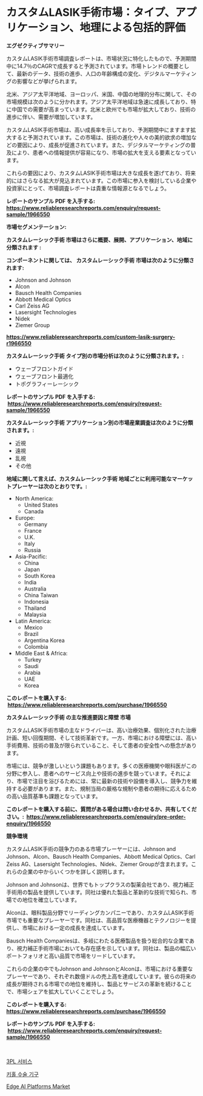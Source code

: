 <p><h1>カスタムLASIK手術市場：タイプ、アプリケーション、地理による包括的評価</h1></p><p><strong>エグゼクティブサマリー</strong></p>
<p><p>カスタムLASIK手術市場調査レポートは、市場状況に特化したもので、予測期間中に14.7％のCAGRで成長すると予測されています。市場トレンドの概要として、最新のデータ、技術の進歩、人口の年齢構成の変化、デジタルマーケティングの影響などが挙げられます。</p><p>北米、アジア太平洋地域、ヨーロッパ、米国、中国の地理的分布に関して、その市場規模は次のように分かれます。アジア太平洋地域は急速に成長しており、特に中国での需要が高まっています。北米と欧州でも市場が拡大しており、技術の進歩に伴い、需要が増加しています。</p><p>カスタムLASIK手術市場は、高い成長率を示しており、予測期間中にますます拡大すると予測されています。この市場は、技術の進化や人々の美的欲求の増加などの要因により、成長が促進されています。また、デジタルマーケティングの普及により、患者への情報提供が容易になり、市場の拡大を支える要素となっています。</p><p>これらの要因により、カスタムLASIK手術市場は大きな成長を遂げており、将来的にはさらなる拡大が見込まれています。この市場に参入を検討している企業や投資家にとって、市場調査レポートは貴重な情報源となるでしょう。</p></p>
<p><strong>レポートのサンプル PDF を入手する: <a href="https://www.reliableresearchreports.com/enquiry/request-sample/1966550">https://www.reliableresearchreports.com/enquiry/request-sample/1966550</a></strong></p>
<p><strong>市場セグメンテーション:</strong></p>
<p><strong> カスタムレーシック手術 市場はさらに概要、展開、アプリケーション、地域に分類されます :</strong></p>
<p><strong>コンポーネントに関しては、 カスタムレーシック手術 市場は次のように分類されます: &nbsp;</strong></p>
<p><ul><li>Johnson and Johnson</li><li>Alcon</li><li>Bausch Health Companies</li><li>Abbott Medical Optics</li><li>Carl Zeiss AG</li><li>Lasersight Technologies</li><li>Nidek</li><li>Ziemer Group</li></ul></p>
<p><strong><a href="https://www.reliableresearchreports.com/custom-lasik-surgery-r1966550">https://www.reliableresearchreports.com/custom-lasik-surgery-r1966550</a></strong></p>
<p><strong> カスタムレーシック手術 タイプ別の市場分析は次のように分類されます。:</strong></p>
<p><ul><li>ウェーブフロントガイド</li><li>ウェーブフロント最適化</li><li>トポグラフィーレーシック</li></ul></p>
<p><strong>レポートのサンプル PDF を入手する: &nbsp;<a href="https://www.reliableresearchreports.com/enquiry/request-sample/1966550">https://www.reliableresearchreports.com/enquiry/request-sample/1966550</a></strong></p>
<p><strong> カスタムレーシック手術 アプリケーション別の市場産業調査は次のように分類されます。:</strong></p>
<p><ul><li>近視</li><li>遠視</li><li>乱視</li><li>その他</li></ul></p>
<p><strong>地域に関して言えば、カスタムレーシック手術 地域ごとに利用可能なマーケットプレーヤーは次のとおりです。:</strong></p>
<p><ul>
    <li>
        North America:
        <ul>
            <li>United States</li>
            <li>Canada</li>
        </ul>
    </li>
    <li>
        Europe:
        <ul>
            <li>Germany</li>
            <li>France</li>
            <li>U.K.</li>
            <li>Italy</li>
            <li>Russia</li>
        </ul>
    </li>
    <li>
        Asia-Pacific:
        <ul>
            <li>China</li>
            <li>Japan</li>
            <li>South Korea</li>
            <li>India</li>
            <li>Australia</li>
            <li>China Taiwan</li>
            <li>Indonesia</li>
            <li>Thailand</li>
            <li>Malaysia</li>
        </ul>
    </li>
    <li>
        Latin America:
        <ul>
            <li>Mexico</li>
            <li>Brazil</li>
            <li>Argentina Korea</li>
            <li>Colombia</li>
        </ul>
    </li>
    <li>
        Middle East & Africa:
        <ul>
            <li>Turkey</li>
            <li>Saudi</li>
            <li>Arabia</li>
            <li>UAE</li>
            <li>Korea</li>
        </ul>
    </li>
    </ul></p>
<p><strong>このレポートを購入する: &nbsp;<a href="https://www.reliableresearchreports.com/purchase/1966550">https://www.reliableresearchreports.com/purchase/1966550</a></strong></p>
<p><strong>カスタムレーシック手術 の主な推進要因と障壁 市場</strong></p>
<p><p>カスタムLASIK手術市場の主なドライバーは、高い治療効果、個別化された治療計画、短い回復期間、そして技術革新です。一方、市場における障壁には、高い手術費用、技術の普及が限られていること、そして患者の安全性への懸念があります。</p><p>市場には、競争が激しいという課題もあります。多くの医療機関や眼科医がこの分野に参入し、患者へのサービス向上や技術の進歩を競っています。それにより、市場で注目を浴びるためには、常に最新の技術や設備を導入し、競争力を維持する必要があります。また、規制当局の厳格な規制や患者の期待に応えるための高い品質基準も課題となっています。</p></p>
<p><strong>このレポートを購入する前に、質問がある場合は問い合わせるか、共有してください。:&nbsp; <a href="https://www.reliableresearchreports.com/enquiry/pre-order-enquiry/1966550">https://www.reliableresearchreports.com/enquiry/pre-order-enquiry/1966550</a></strong></p>
<p><strong>競争環境</strong></p>
<p><p>カスタムLASIK手術の競争力のある市場プレーヤーには、Johnson and Johnson、Alcon、Bausch Health Companies、Abbott Medical Optics、Carl Zeiss AG、Lasersight Technologies、Nidek、Ziemer Groupが含まれます。これらの企業の中からいくつかを詳しく説明します。</p><p>Johnson and Johnsonは、世界でもトップクラスの製薬会社であり、視力補正手術用の製品を提供しています。同社は優れた製品と革新的な技術で知られ、市場での地位を確立しています。</p><p>Alconは、眼科製品分野でリーディングカンパニーであり、カスタムLASIK手術市場でも重要なプレーヤーです。同社は、高品質な医療機器とテクノロジーを提供し、市場における一定の成長を達成しています。</p><p>Bausch Health Companiesは、多岐にわたる医療製品を扱う総合的な企業であり、視力補正手術市場においても存在感を示しています。同社は、製品の幅広いポートフォリオと高い品質で市場をリードしています。</p><p>これらの企業の中でもJohnson and JohnsonとAlconは、市場における重要なプレーヤーであり、それぞれ数億ドルの売上高を達成しています。彼らの将来の成長が期待される市場での地位を維持し、製品とサービスの革新を続けることで、市場シェアを拡大していくことでしょう。</p></p>
<p><strong>このレポートを購入する: &nbsp; <a href="https://www.reliableresearchreports.com/purchase/1966550">https://www.reliableresearchreports.com/purchase/1966550</a></strong></p>
<p><strong>レポートのサンプル PDF を入手する: &nbsp;<a href="https://www.reliableresearchreports.com/enquiry/request-sample/1966550">https://www.reliableresearchreports.com/enquiry/request-sample/1966550</a></strong><strong></strong></p>
<p>&nbsp;</p>
<p><p><a href="https://github.com/royErdmtyan906778/Market-Research-Report-List-1/blob/main/235533318816.md">3PL 서비스</a></p><p><a href="https://github.com/Maeennan456456/Market-Research-Report-List-1/blob/main/292506118815.md">키홀 수술 기구</a></p><p><a href="https://github.com/kathiaseamanalvaradovlprc2h/Market-Research-Report-List-1/blob/main/edge-ai-platforms-market.md">Edge AI Platforms Market</a></p></p>